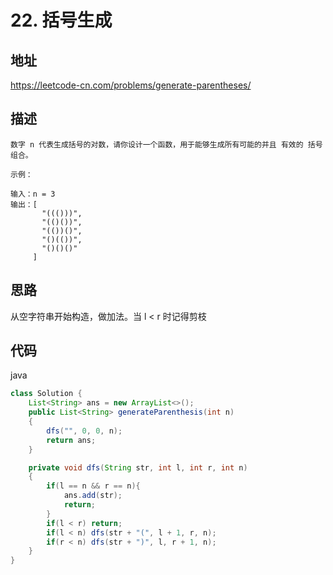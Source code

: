 # 22. 括号生成

## 地址

https://leetcode-cn.com/problems/generate-parentheses/

## 描述

```
数字 n 代表生成括号的对数，请你设计一个函数，用于能够生成所有可能的并且 有效的 括号组合。

示例：

输入：n = 3
输出：[
       "((()))",
       "(()())",
       "(())()",
       "()(())",
       "()()()"
     ]
```     

## 思路

从空字符串开始构造，做加法。当 l < r 时记得剪枝

## 代码

java

```java
class Solution {
    List<String> ans = new ArrayList<>();
    public List<String> generateParenthesis(int n) 
    {
        dfs("", 0, 0, n);
        return ans;
    }

    private void dfs(String str, int l, int r, int n)
    {
        if(l == n && r == n){
            ans.add(str);
            return;
        }
        if(l < r) return;
        if(l < n) dfs(str + "(", l + 1, r, n);
        if(r < n) dfs(str + ")", l, r + 1, n);
    }
}
```